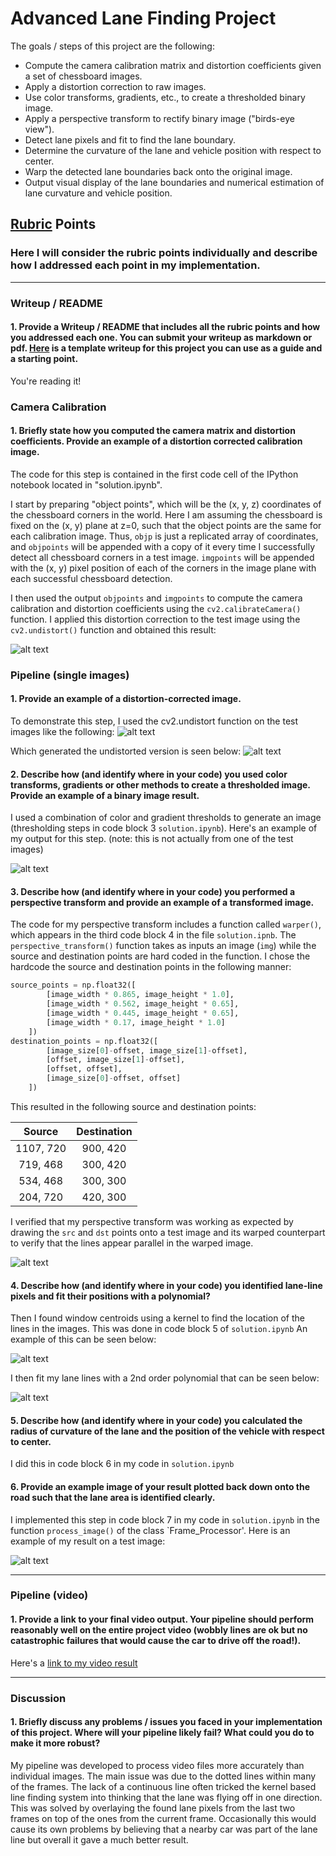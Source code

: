 # **Advanced Lane Finding Project**

The goals / steps of this project are the following:

* Compute the camera calibration matrix and distortion coefficients given a set of chessboard images.
* Apply a distortion correction to raw images.
* Use color transforms, gradients, etc., to create a thresholded binary image.
* Apply a perspective transform to rectify binary image ("birds-eye view").
* Detect lane pixels and fit to find the lane boundary.
* Determine the curvature of the lane and vehicle position with respect to center.
* Warp the detected lane boundaries back onto the original image.
* Output visual display of the lane boundaries and numerical estimation of lane curvature and vehicle position.

[//]: # (Image References)

[image1]: ./writeup_images/checker_image_both.png "Checker Images"
[image21]: ./writeup_images/base_image.png "Base Road Image"
[image2]: ./writeup_images/base_image_undistorted.png "Road Transformed"
[image3]: ./writeup_images/undistorted_and_thresholded_iamge.png "Binary Example"
[image4]: ./writeup_images/straight_warped_image.png "Warp Example"
[image5]: ./writeup_images/bounding_boxes_image.png "Fit Visual"
[image51]: ./writeup_images/fitted_lines_image.png "Final Fit Lines"
[image6]: ./writeup_images/final_image.png "Output"
[video1]: ./project_video_processed.mp4 "Video"

## [Rubric](https://review.udacity.com/#!/rubrics/571/view) Points

### Here I will consider the rubric points individually and describe how I addressed each point in my implementation.  

---

### Writeup / README

#### 1. Provide a Writeup / README that includes all the rubric points and how you addressed each one.  You can submit your writeup as markdown or pdf.  [Here](https://github.com/udacity/CarND-Advanced-Lane-Lines/blob/master/writeup_template.md) is a template writeup for this project you can use as a guide and a starting point.  

You're reading it!

### Camera Calibration

#### 1. Briefly state how you computed the camera matrix and distortion coefficients. Provide an example of a distortion corrected calibration image.

The code for this step is contained in the first code cell of the IPython notebook located in "solution.ipynb".  

I start by preparing "object points", which will be the (x, y, z) coordinates of the chessboard corners in the world. Here I am assuming the chessboard is fixed on the (x, y) plane at z=0, such that the object points are the same for each calibration image.  Thus, `objp` is just a replicated array of coordinates, and `objpoints` will be appended with a copy of it every time I successfully detect all chessboard corners in a test image.  `imgpoints` will be appended with the (x, y) pixel position of each of the corners in the image plane with each successful chessboard detection.  

I then used the output `objpoints` and `imgpoints` to compute the camera calibration and distortion coefficients using the `cv2.calibrateCamera()` function.  I applied this distortion correction to the test image using the `cv2.undistort()` function and obtained this result: 

![alt text][image1]

### Pipeline (single images)

#### 1. Provide an example of a distortion-corrected image.

To demonstrate this step, I used the cv2.undistort function on the test images like the following:
![alt text][image21]

Which generated the undistorted version is seen below:
![alt text][image2]

#### 2. Describe how (and identify where in your code) you used color transforms, gradients or other methods to create a thresholded image.  Provide an example of a binary image result.

I used a combination of color and gradient thresholds to generate an image (thresholding steps in code block 3 `solution.ipynb`).  Here's an example of my output for this step.  (note: this is not actually from one of the test images)

![alt text][image3]

#### 3. Describe how (and identify where in your code) you performed a perspective transform and provide an example of a transformed image.

The code for my perspective transform includes a function called `warper()`, which appears in the third code block 4 in the file `solution.ipnb`.  The `perspective_transform()` function takes as inputs an image (`img`) while the source and destination points are hard coded in the function. I chose the hardcode the source and destination points in the following manner:

```python
source_points = np.float32([
        [image_width * 0.865, image_height * 1.0],
        [image_width * 0.562, image_height * 0.65],
        [image_width * 0.445, image_height * 0.65],
        [image_width * 0.17, image_height * 1.0]
    ])
destination_points = np.float32([
        [image_size[0]-offset, image_size[1]-offset], 
        [offset, image_size[1]-offset],
        [offset, offset],
        [image_size[0]-offset, offset]
    ])
```

This resulted in the following source and destination points:

| Source        | Destination   | 
|:-------------:|:-------------:| 
| 1107, 720      | 900, 420        | 
| 719, 468      | 300, 420      |
| 534, 468     | 300, 300      |
| 204, 720      | 420, 300        |

I verified that my perspective transform was working as expected by drawing the `src` and `dst` points onto a test image and its warped counterpart to verify that the lines appear parallel in the warped image.

![alt text][image4]

#### 4. Describe how (and identify where in your code) you identified lane-line pixels and fit their positions with a polynomial?

Then I found window centroids using a kernel to find the location of the lines in the images. This was done in code block 5 of `solution.ipynb` An example of this can be seen below:

![alt text][image5]

I then fit my lane lines with a 2nd order polynomial that can be seen below:

![alt text][image51]

#### 5. Describe how (and identify where in your code) you calculated the radius of curvature of the lane and the position of the vehicle with respect to center.

I did this in code block 6 in my code in `solution.ipynb`

#### 6. Provide an example image of your result plotted back down onto the road such that the lane area is identified clearly.

I implemented this step in code block 7 in my code in `solution.ipynb` in the function `process_image()` of the class `Frame_Processor'.  Here is an example of my result on a test image:

![alt text][image6]

---

### Pipeline (video)

#### 1. Provide a link to your final video output.  Your pipeline should perform reasonably well on the entire project video (wobbly lines are ok but no catastrophic failures that would cause the car to drive off the road!).
Here's a [link to my video result](./project_video_processed.mp4)

---

### Discussion

#### 1. Briefly discuss any problems / issues you faced in your implementation of this project.  Where will your pipeline likely fail?  What could you do to make it more robust?

My pipeline was developed to process video files more accurately than individual images. The main issue was due to the dotted lines within many of the frames. The lack of a continuous line often tricked the  kernel based line finding system into thinking that the lane was flying off in one direction. This was solved by overlaying the found lane pixels from the last two frames on top of the ones from the current frame. Occasionally this would cause its own problems by believing that a nearby car was part of the lane line but overall it gave a much better result.
